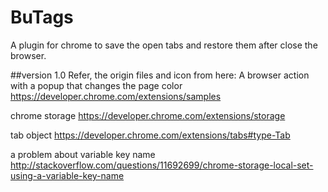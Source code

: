 # BuTags
A plugin for chrome to save the open tabs and restore them after close the browser.

##version 1.0 
Refer,
the origin files and icon from here:
A browser action with a popup that changes the page color
https://developer.chrome.com/extensions/samples

chrome storage
https://developer.chrome.com/extensions/storage

tab object
https://developer.chrome.com/extensions/tabs#type-Tab

a problem about variable key name
http://stackoverflow.com/questions/11692699/chrome-storage-local-set-using-a-variable-key-name